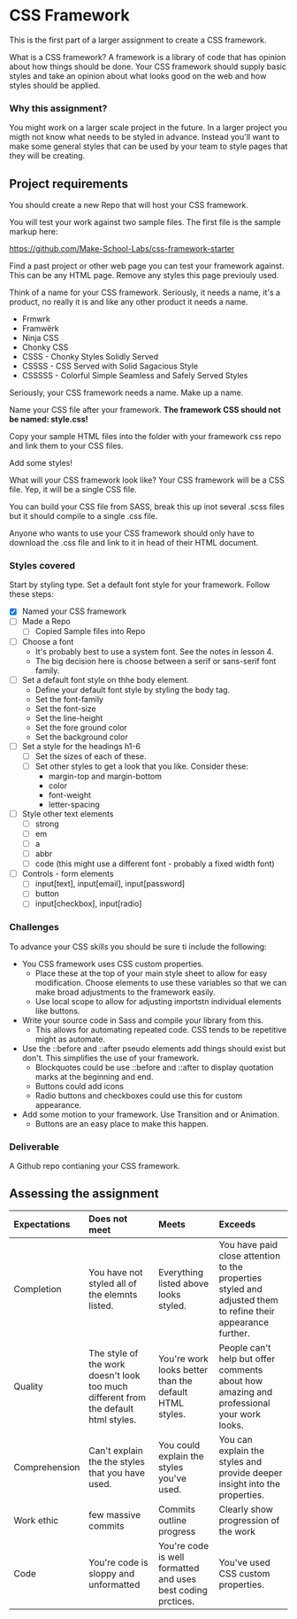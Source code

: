 # CSS Framework

This is the first part of a larger assignment to create a CSS framework. 

What is a CSS framework? A framework is a library of code that has opinion about how things should be done. Your CSS framework should supply basic styles and take an opinion about what looks good on the web and how styles should be applied. 

### Why this assignment?

You might work on a larger scale project in the future. In a larger project you migth not know what needs to be styled in advance. Instead you'll want to make some general styles that can be used by your team to style pages that they will be creating.

## Project requirements

You should create a new Repo that will host your CSS framework.

You will test your work against two sample files. The first file is the sample markup here: 

https://github.com/Make-School-Labs/css-framework-starter

Find a past project or other web page you can test your framework against. This can be any HTML page. Remove any styles this page previouly used. 

Think of a name for your CSS framework. Seriously, it needs a name, it's a product, no really it is and like any other product it needs a name. 

- Frmwrk
- Framwërk
- Ninja CSS
- Chonky CSS
- CSSS - Chonky Styles Solidly Served
- CSSSS - CSS Served with Solid Sagacious Style 
- CSSSSS - Colorful Simple Seamless and Safely Served Styles 

Seriously, your CSS framework needs a name. Make up a name. 

Name your CSS file after your framework. **The framework CSS should not be named: style.css!**

Copy your sample HTML files into the folder with your framework css repo and link them to your CSS files. 

Add some styles! 

What will your CSS framework look like? Your CSS framework will be a CSS file. Yep, it will be a single CSS file. 

You can build your CSS file from SASS, break this up inot several .scss files but it should compile to a single .css file. 

Anyone who wants to use your CSS framework should only have to download the .css file and link to it in head of their HTML document. 

### Styles covered

Start by styling type. Set a default font style for your framework. Follow these steps: 

- [x] Named your CSS framework
- [ ] Made a Repo
  - [ ] Copied Sample files into Repo
- [ ] Choose a font 
  - It's probably best to use a system font. See the notes in lesson 4. 
  - The big decision here is choose between a serif or sans-serif font family. 
- [ ] Set a default font style on thhe body element. 
  - Define your default font style by styling the body tag. 
  - Set the font-family
  - Set the font-size
  - Set the line-height
  - Set the fore ground color 
  - Set the background color
- [ ] Set a style for the headings h1-6
  - [ ] Set the sizes of each of these. 
  - [ ] Set other styles to get a look that you like. Consider these: 
    - margin-top and margin-bottom
    - color 
    - font-weight
    - letter-spacing
- [ ] Style other text elements 
  - [ ] strong
  - [ ] em
  - [ ] a
  - [ ] abbr
  - [ ] code (this might use a different font - probably a fixed width font)
- [ ] Controls - form elements
  - [ ] input[text], input[email], input[password]
  - [ ] button
  - [ ] input[checkbox], input[radio]

### Challenges

To advance your CSS skills you should be sure ti include the following: 

- You CSS framework uses CSS custom properties. 
  - Place these at the top of your main style sheet to allow for easy modification. Choose elements to use these variables so that we can make broad adjustments to the framework easily. 
  - Use local scope to allow for adjusting importstn individual elements like buttons. 
- Write your source code in Sass and compile your library from this. 
  - This allows for automating repeated code. CSS tends to be repetitive might as automate. 
- Use the ::before and ::after pseudo elements add things should exist but don't. This simplifies the use of your framework. 
  - Blockquotes could be use ::before and ::after to display quotation marks at the beginning and end. 
  - Buttons could add icons
  - Radio buttons and checkboxes could use this for custom appearance. 
- Add some motion to your framework. Use Transition and or Animation. 
  - Buttons are an easy place to make this happen. 

### Deliverable

A Github repo contianing your CSS framework. 

## Assessing the assignment

| Expectations | Does not meet              | Meets                 | Exceeds                          |
|:-------------|:---------------------------|:----------------------|:---------------------------------|
| Completion   | You have not styled all of the elemnts listed. | Everything listed above looks styled. | You have paid close attention to the properties styled and adjusted them to refine their appearance further. |
| Quality      | The style of the work doesn't look too much different from the default html styles. | You're work looks better than the default HTML styles. | People can't help but offer comments about how amazing and professional your work looks. |
| Comprehension | Can't explain the the styles that you have used. | You could explain the styles you've used. | You can explain the styles and provide deeper insight into the properties. |
| Work ethic   | few massive commits | Commits outline progress | Clearly show progression of the work |
| Code | You're code is sloppy and unformatted | You're code is well formatted and uses best coding prctices. | You've used CSS custom properties. |

